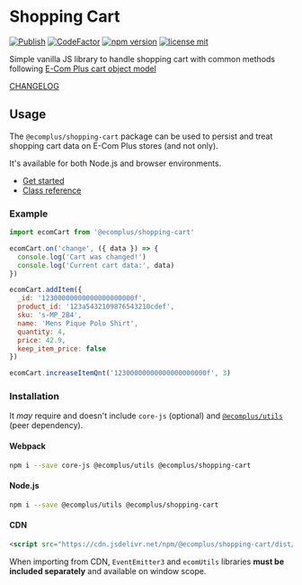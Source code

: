 # Shopping Cart

[![Publish](https://github.com/ecomplus/shopping-cart/workflows/Publish/badge.svg)](https://github.com/ecomplus/shopping-cart/actions?workflow=Publish) [![CodeFactor](https://www.codefactor.io/repository/github/ecomplus/shopping-cart/badge)](https://www.codefactor.io/repository/github/ecomplus/shopping-cart) [![npm version](https://img.shields.io/npm/v/@ecomplus/shopping-cart.svg)](https://www.npmjs.org/@ecomplus/shopping-cart) [![license mit](https://img.shields.io/badge/License-MIT-yellow.svg)](https://opensource.org/licenses/MIT)

Simple vanilla JS library to handle shopping cart with common methods following [E-Com Plus cart object model](https://developers.e-com.plus/docs/api/#/store/carts/carts)

[CHANGELOG](https://github.com/ecomplus/shopping-cart/blob/master/CHANGELOG.md)

## Usage

The `@ecomplus/shopping-cart` package can be used to persist and treat shopping cart data on E-Com Plus stores (and not only).

It's available for both Node.js and browser environments.

- [Get started](https://developers.e-com.plus/shopping-cart/module-@ecomplus_shopping-cart.html)
- [Class reference](https://developers.e-com.plus/shopping-cart/EcomCart.html)

### Example

```js
import ecomCart from '@ecomplus/shopping-cart'

ecomCart.on('change', ({ data }) => {
  console.log('Cart was changed!')
  console.log('Current cart data:', data)
})

ecomCart.addItem({
  _id: '12300000000000000000000f',
  product_id: '123a5432109876543210cdef',
  sku: 's-MP_2B4',
  name: 'Mens Pique Polo Shirt',
  quantity: 4,
  price: 42.9,
  keep_item_price: false
})

ecomCart.increaseItemQnt('12300000000000000000000f', 3)
```

### Installation

It _may_ require and doesn't include `core-js` (optional) and [`@ecomplus/utils`](https://developers.e-com.plus/utils/) (peer dependency).

#### Webpack

```bash
npm i --save core-js @ecomplus/utils @ecomplus/shopping-cart
```

#### Node.js

```bash
npm i --save @ecomplus/utils @ecomplus/shopping-cart
```

#### CDN

```html
<script src="https://cdn.jsdelivr.net/npm/@ecomplus/shopping-cart/dist/ecom-cart.var.min.js"></script>
```

When importing from CDN, `EventEmitter3` and `ecomUtils` libraries **must be included separately** and available on window scope.

